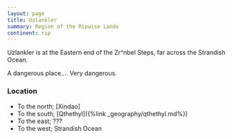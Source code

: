 ```yaml
---
layout: page
title: Uzlankler
summary: Region of the Ripwise Lands
continent: rip
---
```


Uzlankler is at the Eastern end of the Zr^nbel Steps, far across the Strandish Ocean.

A dangerous place.... Very dangerous.

### Location

- To the north; [Xindao]
- To the south; [Qthethyl]({%link _geography/qthethyl.md%})
- To the east; ???
- To the west; Strandish Ocean
